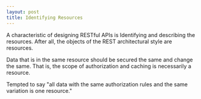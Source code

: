 ```yaml
---
layout: post
title: Identifying Resources
---
```


A characteristic of designing RESTful APIs
is Identifying and describing the resources.
After all,
the objects of the REST architectural style
are resources.

Data that is in the same resource
should
be secured the same
and change the same.
That is, the scope of
authorization
and caching
is necessarily a resource.

Tempted to say
"all data with the same authorization rules
and the same variation
is one resource."
